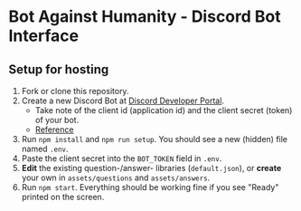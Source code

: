 # Bot Against Humanity - Discord Bot Interface

## Setup for hosting

1. Fork or clone this repository.
2. Create a new Discord Bot at [Discord Developer Portal](https://discord.com/developers/applications).
   - Take note of the client id (application id) and the client secret (token) of your bot.
   - [Reference](https://discordjs.guide/preparations/setting-up-a-bot-application.html)
3. Run `npm install` and `npm run setup`. You should see a new (hidden) file named `.env`.
4. Paste the client secret into the `BOT_TOKEN` field in `.env`.
5. **Edit** the existing question-/answer- libraries (`default.json`), or **create** your own in `assets/questions` and `assets/answers`.
6. Run `npm start`. Everything should be working fine if you see "Ready" printed on the screen.

